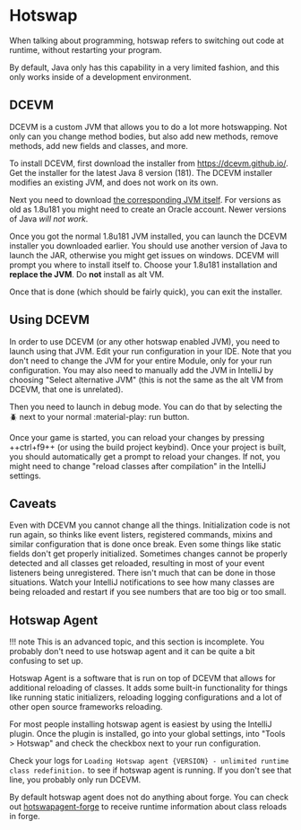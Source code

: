 # Hotswap

When talking about programming, hotswap refers to switching out code at runtime, without restarting your program.

By default, Java only has this capability in a very limited fashion, and this only works inside of a development environment.

## DCEVM

DCEVM is a custom JVM that allows you to do a lot more hotswapping. Not only can you change method bodies, but also add new methods, remove methods, add new fields and classes, and more.

To install DCEVM, first download the installer from https://dcevm.github.io/. Get the installer for the latest Java 8 version (181). The DCEVM installer modifies an existing JVM, and does not work on its own.

Next you need to download [the corresponding JVM itself](https://www.oracle.com/java/technologies/javase/javase8-archive-downloads.html). For versions as old as 1.8u181 you might need to create an Oracle account. Newer versions of Java *will not work*.

Once you got the normal 1.8u181 JVM installed, you can launch the DCEVM installer you downloaded earlier. You should use another version of Java to launch the JAR, otherwise you might get issues on windows. DCEVM will prompt you where to install itself to. Choose your 1.8u181 installation and **replace the JVM**. Do **not** install as alt VM.

Once that is done (which should be fairly quick), you can exit the installer.

## Using DCEVM

In order to use DCEVM (or any other hotswap enabled JVM), you need to launch using that JVM. Edit your run configuration in your IDE. Note that you don't need to change the JVM for your entire Module, only for your run configuration. You may also need to manually add the JVM in IntelliJ by choosing "Select alternative JVM" (this is not the same as the alt VM from DCEVM, that one is unrelated).

Then you need to launch in debug mode. You can do that by selecting the :beetle: next to your normal :material-play: run button.

Once your game is started, you can reload your changes by pressing ++ctrl+f9++ (or using the build project keybind). Once your project is built, you should automatically get a prompt to reload your changes. If not, you might need to change "reload classes after compilation" in the IntelliJ settings.

## Caveats

Even with DCEVM you cannot change all the things. Initialization code is not run again, so thinks like event listers, registered commands, mixins and similar configuration that is done once break. Even some things like static fields don't get properly initialized. Sometimes changes cannot be properly detected and all classes get reloaded, resulting in most of your event listeners being unregistered. There isn't much that can be done in those situations. Watch your IntelliJ notifications to see how many classes are being reloaded and restart if you see numbers that are too big or too small.

## Hotswap Agent

!!! note
    This is an advanced topic, and this section is incomplete. You probably don't need to use hotswap agent and it can be quite a bit confusing to set up.

Hotswap Agent is a software that is run on top of DCEVM that allows for additional reloading of classes. It adds some built-in functionality for things like running static initializers, reloading logging configurations and a lot of other open source frameworks reloading.

For most people installing hotswap agent is easiest by using the IntelliJ plugin. Once the plugin is installed, go into your global settings, into "Tools > Hotswap" and check the checkbox next to your run configuration.

Check your logs for `Loading Hotswap agent {VERSION} - unlimited runtime class redefinition.` to see if hotswap agent is running. If you don't see that line, you probably only run DCEVM.

By default hotswap agent does not do anything about forge. You can check out [hotswapagent-forge](https://github.com/nea89o/hotswapagent-forge/) to receive runtime information about class reloads in forge.






